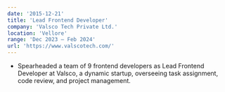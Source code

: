 ```yaml
---
date: '2015-12-21'
title: 'Lead Frontend Developer'
company: 'Valsco Tech Private Ltd.'
location: 'Vellore'
range: 'Dec 2023 – Feb 2024'
url: 'https://www.valscotech.com/'
---
```


- Spearheaded a team of 9 frontend developers as Lead Frontend Developer at Valsco, a dynamic startup, overseeing task assignment, code review, and project management.
